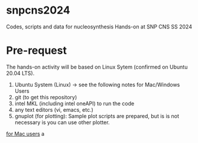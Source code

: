 # snpcns2024
Codes, scripts and data for nucleosynthesis Hands-on at SNP CNS SS 2024


# Pre-request

The hands-on activity will be based on Linux Sytem (confirmed on Ubuntu 20.04 LTS).

1. Ubuntu System (Linux) -> see the following notes for Mac/Windows Users
2. git (to get this repository)
3. intel MKL (including intel oneAPI) to run the code
4. any text editors (vi, emacs, etc.)
5. gnuplot (for plotting): Sample plot scripts are prepared, but is is not necessary is you can use other plotter.

<u>for Mac users</u>
a


